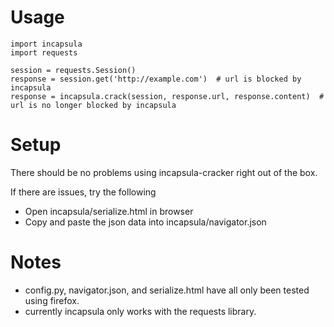 # Usage

```
import incapsula
import requests

session = requests.Session()
response = session.get('http://example.com')  # url is blocked by incapsula
response = incapsula.crack(session, response.url, response.content)  # url is no longer blocked by incapsula
```

# Setup

There should be no problems using incapsula-cracker right out of the box.

If there are issues, try the following

* Open incapsula/serialize.html in browser
* Copy and paste the json data into incapsula/navigator.json

# Notes

* config.py, navigator.json, and serialize.html have all only been tested using firefox.
* currently incapsula only works with the requests library. 